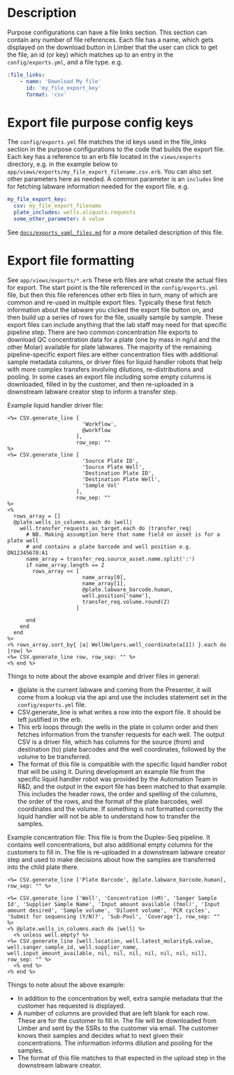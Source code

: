 <!--
# @markup markdown
# @title Exports files
-->

# Description
Purpose configurations can have a file links section. This section can contain any number of file references. Each file has a name, which gets displayed on the download button in Limber that the user can click to get the file, an id (or key) which matches up to an entry in the `config/exports.yml`, and a file type.
e.g.
```yaml
:file_links:
    - name: 'Download My file'
      id: 'my_file_export_key'
      format: 'csv'
```

# Export file purpose config keys
The `config/exports.yml` file matches the id keys used in the file_links section in the purpose configurations to the code that builds the export file. Each key has a reference to an erb file located in the `views/exports` directory, e.g. in the example below to `app/views/exports/my_file_export_filename.csv.erb`.
You can also set other parameters here as needed. A common parameter is an `includes` line for fetching labware information needed for the export file.
e.g.
```yaml
my_file_export_key:
  csv: my_file_export_filename
  plate_includes: wells.aliquots.requests
  some_other_parameter: A value
```

See [`docs/exports_yaml_files.md`](./exports_yaml_files.md) for a more detailed description of this file.

# Export file formatting
See `app/views/exports/*.erb`
These erb files are what create the actual files for export. The start point is the file referenced in the `config/exports.yml` file, but then this file references other erb files in turn, many of which are common and re-used in multiple export files. Typically these first fetch information about the labware you clicked the export file button on, and then build up a series of rows for the file, usually sample by sample.
These export files can include anything that the lab staff may need for that specific pipeline step.
There are two common concentration file exports to download QC concentration data for a plate (one by mass in ng/ul and the other Molar) available for plate labwares.
The majority of the remaining pipeline-specific export files are either concentration files with additional sample metadata columns, or driver files for liquid handler robots that help with more complex transfers involving dilutions, re-distributions and pooling.
In some cases an export file including some empty columns is downloaded, filled in by the customer, and then re-uploaded in a downstream labware creator step to inform a transfer step.

Example liquid handler driver file:
```code
<%= CSV.generate_line [
                        'Workflow',
                        @workflow
                      ],
                      row_sep: ""
%>
<%= CSV.generate_line [
                        'Source Plate ID',
                        'Source Plate Well',
                        'Destination Plate ID',
                        'Destination Plate Well',
                        'Sample Vol'
                      ],
                      row_sep: ""
%>
<%
  rows_array = []
  @plate.wells_in_columns.each do |well|
    well.transfer_requests_as_target.each do |transfer_req|
      # NB. Making assumption here that name field on asset is for a plate well
      # and contains a plate barcode and well position e.g. DN12345678:A1
      name_array = transfer_req.source_asset.name.split(':')
      if name_array.length == 2
        rows_array << [
                        name_array[0],
                        name_array[1],
                        @plate.labware_barcode.human,
                        well.position['name'],
                        transfer_req.volume.round(2)
                      ]

      end
    end
  end
%>
<% rows_array.sort_by{ |a| WellHelpers.well_coordinate(a[1]) }.each do |row| %>
<%= CSV.generate_line row, row_sep: "" %>
<% end %>
```

Things to note about the above example and driver files in general:
- @plate is the current labware and coming from the Presenter, it will come from a lookup via the api and use the includes statement set in the `config/exports.yml` file.
- CSV.generate_line is what writes a row into the export file. It should be left justified in the erb.
- This erb loops through the wells in the plate in column order and then fetches information from the transfer requests for each well. The output CSV is a driver file, which has columns for the source (from) and destination (to) plate barcodes and the well coordinates, followed by the volume to be transferred.
- The format of this file is compatible with the specific liquid handler robot that will be using it. During development an example file from the specific liquid handler robot was provided by the Automation Team in R&D, and the output in the export file has been matched to that example. This includes the header rows, the order and spelling of the columns, the order of the rows, and the format of the plate barcodes, well coordinates and the volume. If something is not formatted correctly the liquid handler will not be able to understand how to transfer the samples.


Example concentration file:
This file is from the Duplex-Seq pipeline. It contains well concentrations, but also additional empty columns for the customers to fill in. The file is re-uploaded in a downstream labware creator step and used to make decisions about how the samples are transferred into the child plate there.
```code
<%= CSV.generate_line ['Plate Barcode', @plate.labware_barcode.human], row_sep: "" %>

<%= CSV.generate_line ['Well', 'Concentration (nM)', 'Sanger Sample Id', 'Supplier Sample Name', 'Input amount available (fmol)', 'Input amount desired', 'Sample volume', 'Diluent volume', 'PCR cycles', 'Submit for sequencing (Y/N)?', 'Sub-Pool', 'Coverage'], row_sep: "" %>
<% @plate.wells_in_columns.each do |well| %>
  <% unless well.empty? %>
<%= CSV.generate_line [well.location, well.latest_molarity&.value, well.sanger_sample_id, well.supplier_name, well.input_amount_available, nil, nil, nil, nil, nil, nil, nil], row_sep: "" %>
  <% end %>
<% end %>
```

Things to note about the above example:
- In addition to the concentration by well, extra sample metadata that the customer has requested is displayed.
- A number of columns are provided that are left blank for each row. These are for the customer to fill in. The file will be downloaded from Limber and sent by the SSRs to the customer via email. The customer knows their samples and decides what to next given their concentrations. The information informs dilution and pooling for the samples.
- The format of this file matches to that expected in the upload step in the downstream labware creator.
